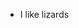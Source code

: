 - I like lizards

<!---
DoctorLouWho/DoctorLouWho is a ✨ special ✨ repository because its `README.md` (this file) appears on your GitHub profile.
You can click the Preview link to take a look at your changes.
--->
